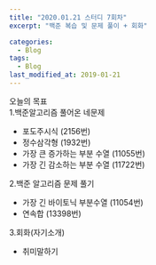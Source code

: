 ```yaml
---
title: "2020.01.21 스터디 7회차"
excerpt: "백준 복습 및 문제 풀이 + 회화"

categories:
  - Blog
tags:
  - Blog
last_modified_at: 2019-01-21
---
```

오늘의 목표  
1.백준알고리즘 풀어온 네문제  
- 포도주시식 (2156번)  
- 정수삼각형 (1932번)  
- 가장 큰 증가하는 부분 수열 (11055번)  
- 가장 긴 감소하는 부분 수열 (11722번)  

2.백준 알고리즘 문제 풀기  
- 가장 긴 바이토닉 부분수열 (11054번)  
- 연속합 (13398번)  

3.회화(자기소개)  
- 취미말하기  
